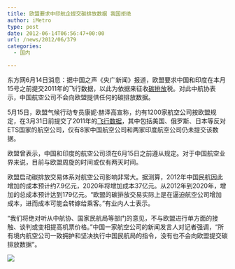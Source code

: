 ```yaml
---
title: 欧盟要求中印航企提交碳排放数据 我国拒绝
author: iMetro
type: post
date: 2012-06-14T06:56:47+00:00
url: /news/2012/06/379
categories:
  - 国内

---
```

东方网6月14日消息：据中国之声《央广新闻》报道，欧盟要求中国和印度在本月15号之前提交2011年的飞行数据，以此为依据来征收[碳排放][1]税。对此中航协表示，中国航空公司不会向欧盟提供任何的碳排放数据。

5月15日，欧盟气候行动专员康妮·赫泽高宣称，约有1200家航空公司按欧盟规定，在3月31日前提交了2011年的[飞行数据][1]，其中包括美国、俄罗斯、日本等反对ETS国家的航空公司，仅有8家中国航空公司和两家印度航空公司仍未提交该数据。

欧盟曾表示，中国和印度的航空公司须在6月15日之前遵从规定。对于中国航空业界来说，目前与欧盟周旋的时间或仅有两天时间。

欧盟启动碳排放交易体系对航空公司影响非常大。据测算，2012年中国民航因此增加的成本预计约7.9亿元，2020年将增加成本37亿元。从2012年到2020年，增加的总成本预计达到179亿元。“欧盟的碳排放交易实际上是在逼迫航空公司增加成本，进而成本可能会转嫁给乘客。”有业内人士表示。

“我们将绝对听从中航协、国家民航局等部门的意见，不与欧盟进行单方面的接触、谈判或变相提高机票价格。”中国一家航空公司的新闻发言人对记者强调，“所有境内航空公司一致拥护和坚决执行中国民航局的指令，没有也不会向欧盟提交碳排放数据”。

![][2]

 [1]: http://news.eastday.com/c/20120614/u1a6625521.html#
 [2]: http://keyinprint.com/uploads/userup/0912/220054295604.jpg